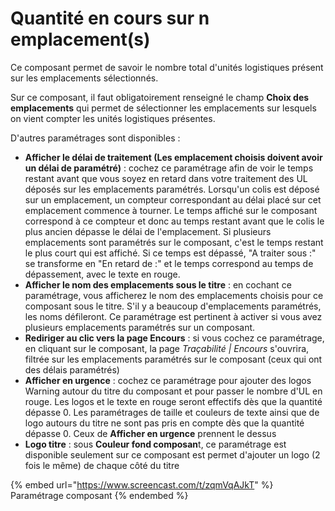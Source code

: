 # Quantité en cours sur n emplacement(s)

Ce composant permet de savoir le nombre total d'unités logistiques présent sur les emplacements sélectionnés.&#x20;

Sur ce composant, il faut obligatoirement renseigné le champ **Choix des emplacements** qui permet de sélectionner les emplacements sur lesquels on vient compter les unités logistiques présentes.

D'autres paramétrages sont disponibles :&#x20;

* **Afficher le délai de traitement (Les emplacement choisis doivent avoir un délai de paramétré)** : cochez ce paramétrage afin de voir le temps restant avant que vous soyez en retard dans votre traitement des UL déposés sur les emplacements paramétrés. Lorsqu'un colis est déposé sur un emplacement, un compteur correspondant au délai placé sur cet emplacement commence à tourner. Le temps affiché sur le composant correspond à ce compteur et donc au temps restant avant que le colis le plus ancien dépasse le délai de l'emplacement. Si plusieurs emplacements sont paramétrés sur le composant, c'est le temps restant le plus court qui est affiché. Si ce temps est dépassé, "A traiter sous :" se transforme en "En retard de :" et le temps correspond au temps de dépassement, avec le texte en rouge.&#x20;
* **Afficher le nom des emplacements sous le titre** : en cochant ce paramétrage, vous afficherez le nom des emplacements choisis pour ce composant sous le titre. S'il y a beaucoup d'emplacements paramétrés, les noms défileront. Ce paramétrage est pertinent à activer si vous avez plusieurs emplacements paramétrés sur un composant.
* **Rediriger au clic vers la page Encours** : si vous cochez ce paramétrage, en cliquant sur le composant, la page _Traçabilité | Encours_ s'ouvrira, filtrée sur les emplacements paramétrés sur le composant (ceux qui ont des délais paramétrés)
* **Afficher en urgence** : cochez ce paramétrage pour ajouter des logos Warning autour du titre du composant et pour passer le nombre d'UL en rouge. Les logos et le texte en rouge seront effectifs dès que la quantité dépasse 0. Les paramétrages de taille et couleurs de texte ainsi que de logo autours du titre ne sont pas pris en compte dès que la quantité dépasse 0. Ceux de **Afficher en urgence** prennent le dessus
* **Logo titre** : sous **Couleur fond composan**t, ce paramétrage est disponible seulement sur ce composant est permet d'ajouter un logo (2 fois le même) de chaque côté du titre

{% embed url="https://www.screencast.com/t/zqmVqAJkT" %}
Paramétrage composant
{% endembed %}


